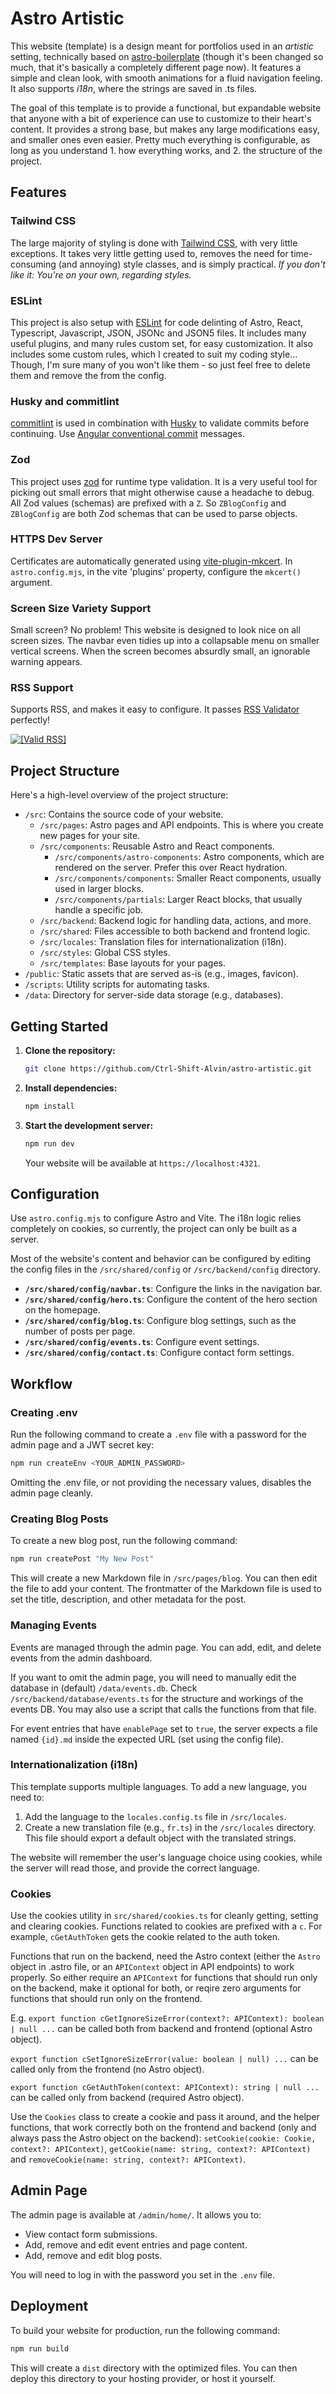 # Astro Artistic

This website (template) is a design meant for portfolios used in an _artistic_ setting, technically based on [astro-boilerplate](https://github.com/ixartz/Astro-boilerplate) (though it's been changed so much, that it's basically a completely different page now). It features a simple and clean look, with smooth animations for a fluid navigation feeling. It also supports _i18n_, where the strings are saved in .ts files.

The goal of this template is to provide a functional, but expandable website that anyone with a bit of experience can use to customize to their heart's content. It provides a strong base, but makes any large modifications easy, and smaller ones even easier. Pretty much everything is configurable, as long as you understand 1. how everything works, and 2. the structure of the project.

## Features

### Tailwind CSS

The large majority of styling is done with [Tailwind CSS](https://github.com/tailwindlabs/tailwindcss), with very little exceptions. It takes very little getting used to, removes the need for time-consuming (and annoying) style classes, and is simply practical. _If you don't like it: You're on your own, regarding styles._

### ESLint

This project is also setup with [ESLint](https://github.com/eslint/eslint) for code delinting of Astro, React, Typescript, Javascript, JSON, JSONc and JSON5 files. It includes many useful plugins, and many rules custom set, for easy customization. It also includes some custom rules, which I created to suit my coding style... Though, I'm sure many of you won't like them - so just feel free to delete them and remove the from the config.

### Husky and commitlint

[commitlint](https://github.com/conventional-changelog/commitlint) is used in combination with [Husky](https://github.com/typicode/husky) to validate commits before continuing. Use [Angular conventional commit](https://www.conventionalcommits.org/en/v1.0.0-beta.4/) messages.

### Zod

This project uses [zod](https://zod.dev/) for runtime type validation. It is a very useful tool for picking out small errors that might otherwise cause a headache to debug. All Zod values (schemas) are prefixed with a `Z`. So `ZBlogConfig` and `ZBlogConfig` are both Zod schemas that can be used to parse objects.

### HTTPS Dev Server

Certificates are automatically generated using [vite-plugin-mkcert](https://github.com/liuweiGL/vite-plugin-mkcert). In `astro.config.mjs`, in the vite 'plugins' property, configure the `mkcert()` argument.

### Screen Size Variety Support

Small screen? No problem! This website is designed to look nice on all screen sizes. The navbar even tidies up into a collapsable menu on smaller vertical screens. When the screen becomes absurdly small, an ignorable warning appears.

### RSS Support

Supports RSS, and makes it easy to configure. It passes [RSS Validator](https://www.rssboard.org/rss-validator/) perfectly!

<a href="http://www.rssboard.org/rss-validator/check.cgi"><img src="public/images/valid-rss-rogers.png" alt="[Valid RSS]" title="Validate my RSS feed" /></a>

## Project Structure

Here's a high-level overview of the project structure:

-	`/src`: Contains the source code of your website.
	-	`/src/pages`: Astro pages and API endpoints. This is where you create new pages for your site.
	-	`/src/components`: Reusable Astro and React components.
		- `/src/components/astro-components`: Astro components, which are rendered on the server. Prefer this over React hydration.
		- `/src/components/components`: Smaller React components, usually used in larger blocks.
		- `/src/components/partials`: Larger React blocks, that usually handle a specific job.
	-	`/src/backend`: Backend logic for handling data, actions, and more.
	-	`/src/shared`: Files accessible to both backend and frontend logic.
	-	`/src/locales`: Translation files for internationalization (i18n).
	-	`/src/styles`: Global CSS styles.
	-	`/src/templates`: Base layouts for your pages.
-	`/public`: Static assets that are served as-is (e.g., images, favicon).
-	`/scripts`: Utility scripts for automating tasks.
-	`/data`: Directory for server-side data storage (e.g., databases).

## Getting Started

1.	**Clone the repository:**
	```bash
	git clone https://github.com/Ctrl-Shift-Alvin/astro-artistic.git
	```

2.	**Install dependencies:**
	```bash
	npm install
	```

34.	**Start the development server:**
	```bash
	npm run dev
	```
	Your website will be available at `https://localhost:4321`.

## Configuration

Use `astro.config.mjs` to configure Astro and Vite. The i18n logic relies completely on cookies, so currently, the project can only be built as a server.

Most of the website's content and behavior can be configured by editing the config files in the `/src/shared/config` or `/src/backend/config` directory.

-	**`/src/shared/config/navbar.ts`**: Configure the links in the navigation bar.
-	**`/src/shared/config/hero.ts`**: Configure the content of the hero section on the homepage.
-	**`/src/shared/config/blog.ts`**: Configure blog settings, such as the number of posts per page.
-	**`/src/shared/config/events.ts`**: Configure event settings.
-	**`/src/shared/config/contact.ts`**: Configure contact form settings.

## Workflow

### Creating .env

Run the following command to create a `.env` file with a password for the admin page and a JWT secret key:
```bash
npm run createEnv <YOUR_ADMIN_PASSWORD>
```
Omitting the .env file, or not providing the necessary values, disables the admin page cleanly.

### Creating Blog Posts

To create a new blog post, run the following command:

```bash
npm run createPost "My New Post"
```

This will create a new Markdown file in `/src/pages/blog`. You can then edit the file to add your content. The frontmatter of the Markdown file is used to set the title, description, and other metadata for the post.

### Managing Events

Events are managed through the admin page. You can add, edit, and delete events from the admin dashboard.

If you want to omit the admin page, you will need to manually edit the database in (default) `/data/events.db`. Check `/src/backend/database/events.ts` for the structure and workings of the events DB. You may also use a script that calls the functions from that file.

For event entries that have `enablePage` set to `true`, the server expects a file named `{id}.md` inside the expected URL (set using the config file).

### Internationalization (i18n)

This template supports multiple languages. To add a new language, you need to:

1.	Add the language to the `locales.config.ts` file in `/src/locales`.
2.	Create a new translation file (e.g., `fr.ts`) in the `/src/locales` directory. This file should export a default object with the translated strings.

The website will remember the user's language choice using cookies, while the server will read those, and provide the correct language.


### Cookies

Use the cookies utility in `src/shared/cookies.ts` for cleanly getting, setting and clearing cookies. Functions related to cookies are prefixed with a `c`. For example, `cGetAuthToken` gets the cookie related to the auth token.

Functions that run on the backend, need the Astro context (either the `Astro` object in .astro file, or an `APIContext` object in API endpoints) to work properly. So either require an `APIContext` for functions that should run only on the backend, make it optional for both, or reqire zero arguments for functions that should run only on the frontend.

E.g. `export function cGetIgnoreSizeError(context?: APIContext): boolean | null ...` can be called both from backend and frontend (optional Astro object).

`export function cSetIgnoreSizeError(value: boolean | null) ...` can be called only from the frontend (no Astro object).

`export function cGetAuthToken(context: APIContext): string | null ...` can be called only from backend (required Astro object).

Use the `Cookies` class to create a cookie and pass it around, and the helper functions, that work correctly both on the frontend and backend (only and always pass the Astro object on the backend): `setCookie(cookie: Cookie, context?: APIContext)`, `getCookie(name: string, context?: APIContext)` and `removeCookie(name: string, context?: APIContext)`.


## Admin Page

The admin page is available at `/admin/home/`. It allows you to:

-	View contact form submissions.
-	Add, remove and edit event entries and page content.
-	Add, remove and edit blog posts.

You will need to log in with the password you set in the `.env` file.

## Deployment

To build your website for production, run the following command:

```bash
npm run build
```

This will create a `dist` directory with the optimized files. You can then deploy this directory to your hosting provider, or host it yourself.